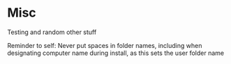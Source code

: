 # Misc
Testing and random other stuff

Reminder to self: Never put spaces in folder names, including when designating computer name
during install, as this sets the user folder name
